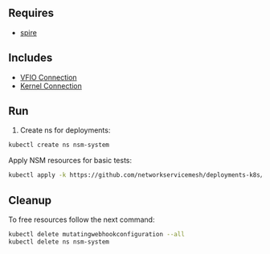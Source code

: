 ## Requires

- [spire](../spire)

## Includes

- [VFIO Connection](../use-cases/Vfio2Noop)
- [Kernel Connection](../use-cases/SriovKernel2Noop)

## Run

1. Create ns for deployments:
```bash
kubectl create ns nsm-system
```

Apply NSM resources for basic tests:
```bash
kubectl apply -k https://github.com/networkservicemesh/deployments-k8s/examples/sriov?ref=2f7047321f5ccbe17f12df491e1aec06e2862f41
```

## Cleanup

To free resources follow the next command:
```bash
kubectl delete mutatingwebhookconfiguration --all
kubectl delete ns nsm-system
```
